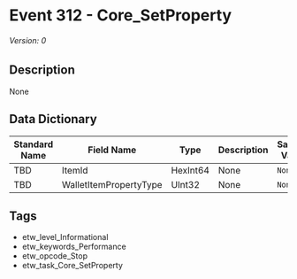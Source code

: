 # Event 312 - Core_SetProperty
###### Version: 0

## Description
None

## Data Dictionary
|Standard Name|Field Name|Type|Description|Sample Value|
|---|---|---|---|---|
|TBD|ItemId|HexInt64|None|`None`|
|TBD|WalletItemPropertyType|UInt32|None|`None`|

## Tags
* etw_level_Informational
* etw_keywords_Performance
* etw_opcode_Stop
* etw_task_Core_SetProperty